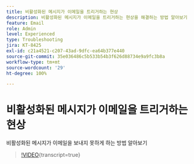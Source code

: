 ```yaml
---
title: 비활성화된 메시지가 이메일을 트리거하는 현상
description: 비활성화된 메시지가 이메일을 트리거하는 현상을 해결하는 방법 알아보기
feature: Email
role: Admin
level: Experienced
type: Troubleshooting
jira: KT-8425
exl-id: c21a4521-c207-43ad-9dfc-ea64b377e440
source-git-commit: 35e036486c5b533b54b3f626d88734e9a9fc3b8a
workflow-type: tm+mt
source-wordcount: '29'
ht-degree: 100%

---
```


# 비활성화된 메시지가 이메일을 트리거하는 현상

비활성화된 메시지가 이메일을 보내지 못하게 하는 방법 알아보기
>[!VIDEO](https://video.tv.adobe.com/v/335981?quality=12&learn=on){transcript=true}

